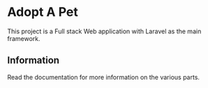 # Adopt A Pet
This project is a Full stack Web application with Laravel as the main framework.

## Information
Read the documentation for more information on the various parts.
